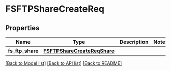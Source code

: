 # FSFTPShareCreateReq

## Properties
Name | Type | Description | Notes
------------ | ------------- | ------------- | -------------
**fs_ftp_share** | [**FSFTPShareCreateReqShare**](FSFTPShareCreateReqShare.md) |  | 

[[Back to Model list]](../README.md#documentation-for-models) [[Back to API list]](../README.md#documentation-for-api-endpoints) [[Back to README]](../README.md)


